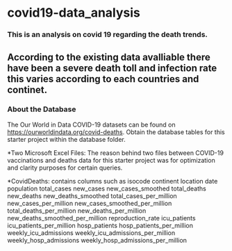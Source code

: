 # covid19-data_analysis

### This is an analysis on covid 19 regarding the death trends.

## According to the existing data avalliable there have been a severe death toll and infection rate this varies according to each countries  and continet.

### About the Database
The Our World in Data COVID-19 datasets can be found on https://ourworldindata.org/covid-deaths.
Obtain the database tables for this starter project within the database folder.

*Two Microsoft Excel Files:
The reason behind two files between COVID-19 vaccinations and deaths data for this starter project was for optimization and clarity purposes for certain queries.

*CovidDeaths: contains columns such as isocode continent	location	date	population	total_cases	new_cases	new_cases_smoothed	total_deaths	new_deaths	new_deaths_smoothed	total_cases_per_million	new_cases_per_million	new_cases_smoothed_per_million	total_deaths_per_million	new_deaths_per_million	new_deaths_smoothed_per_million	reproduction_rate	icu_patients	icu_patients_per_million	hosp_patients	hosp_patients_per_million	weekly_icu_admissions	weekly_icu_admissions_per_million	weekly_hosp_admissions	weekly_hosp_admissions_per_million
